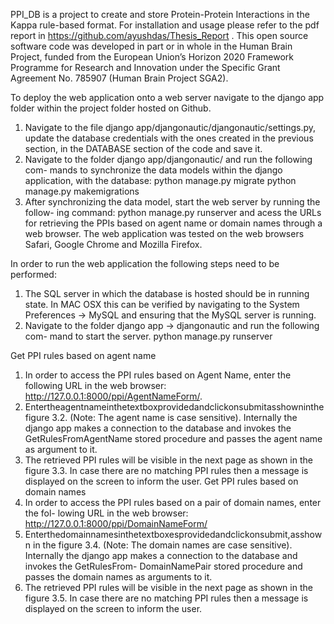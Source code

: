PPI_DB is a project to create and store Protein-Protein Interactions in the Kappa rule-based format.
For installation and usage please refer to the pdf report in
https://github.com/ayushdas/Thesis_Report .
This open source software code was developed in part or in whole in the Human Brain Project, 
funded from the European Union’s Horizon 2020 Framework Programme for Research and Innovation 
under the Specific Grant Agreement No. 785907 (Human Brain Project SGA2).

To deploy the web application onto a web server navigate to the django app folder within the project folder hosted on Github.
1. Navigate to the file django app/djangonautic/djangonautic/settings.py, update the database credentials with the ones created in the previous section, in the DATABASE section of the code and save it.
2. Navigate to the folder django app/djangonautic/ and run the following com- mands to synchronize the data models within the django application, with the database:
python manage.py migrate
python manage.py makemigrations
3. After synchronizing the data model, start the web server by running the follow- ing command:
python manage.py runserver
and acess the URLs for retrieving the PPIs based on agent name or domain names through a web browser.
The web application was tested on the web browsers Safari, Google Chrome and Mozilla Firefox.

In order to run the web application the following steps need to be performed:
1. The SQL server in which the database is hosted should be in running state. In MAC OSX this can be verified by navigating to the System Preferences → MySQL and ensuring that the MySQL server is running.
2. Navigate to the folder django app → djangonautic and run the following com- mand to start the server.
python manage.py runserver

Get PPI rules based on agent name
1. In order to access the PPI rules based on Agent Name, enter the following URL in the web browser: http://127.0.0.1:8000/ppi/AgentNameForm/.
2. Entertheagentnameinthetextboxprovidedandclickonsubmitasshowninthe figure 3.2. (Note: The agent name is case sensitive). Internally the django app makes a connection to the database and invokes the GetRulesFromAgentName stored procedure and passes the agent name as argument to it.
3. The retrieved PPI rules will be visible in the next page as shown in the figure 3.3. In case there are no matching PPI rules then a message is displayed on the screen to inform the user.
Get PPI rules based on domain names
1. In order to access the PPI rules based on a pair of domain names, enter the fol- lowing URL in the web browser: http://127.0.0.1:8000/ppi/DomainNameForm/
2. Enterthedomainnamesinthetextboxesprovidedandclickonsubmit,asshown in the figure 3.4. (Note: The domain names are case sensitive). Internally the django app makes a connection to the database and invokes the GetRulesFrom- DomainNamePair stored procedure and passes the domain names as arguments to it.
3. The retrieved PPI rules will be visible in the next page as shown in the figure 3.5. In case there are no matching PPI rules then a message is displayed on the screen to inform the user.
